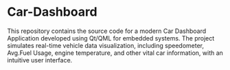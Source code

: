 # Car-Dashboard
This repository contains the source code for a modern Car Dashboard Application developed using Qt/QML for embedded systems. The project simulates real-time vehicle data visualization, including speedometer, Avg.Fuel Usage, engine temperature, and other vital car information, with an intuitive user interface.
